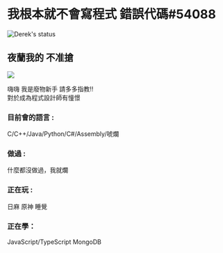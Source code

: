 # 我根本就不會寫程式 錯誤代碼#54088
![Derek's status](https://github-readme-stats-m6fi.vercel.app/api?username=Derek46518&show_icons=true&theme=transparent)

## 夜蘭我的 不准搶
![](https://media.tenor.com/EbfGJDH6-TAAAAAd/yelan-genshin-impact.gif)


嗨嗨 我是廢物新手 請多多指教!! <br>
對於成為程式設計師有憧憬
### 目前會的語言 : 
C/C++/Java/Python/C#/Assembly/唬爛
### 做過 : 
什麼都沒做過，我就爛
### 正在玩 : 
日麻 原神 睡覺
### 正在學：
JavaScript/TypeScript MongoDB 

